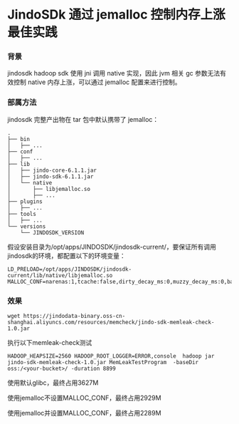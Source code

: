 # JindoSDk 通过 jemalloc 控制内存上涨最佳实践

### 背景

jindosdk hadoop sdk 使用 jni 调用 native 实现，因此 jvm 相关 gc 参数无法有效控制 native 内存上涨，可以通过 jemalloc 配置来进行控制。

### 部属方法

jindosdk 完整产出物在 tar 包中默认携带了 jemalloc：

```
.
├── bin
│   ├── ...
├── conf
│   ├── ...
├── lib
│   ├── jindo-core-6.1.1.jar
│   ├── jindo-sdk-6.1.1.jar
│   └── native
│       ├── libjemalloc.so
│       ├── ...
├── plugins
│   ├── ...
├── tools
│   ├── ...
└── versions
    └── JINDOSDK_VERSION
```

假设安装目录为/opt/apps/JINDOSDK/jindosdk-current/，要保证所有调用jindosdk的环境，都配置以下的环境变量：

```
LD_PRELOAD=/opt/apps/JINDOSDK/jindosdk-current/lib/native/libjemalloc.so
MALLOC_CONF=narenas:1,tcache:false,dirty_decay_ms:0,muzzy_decay_ms:0,background_thread:true,abort_conf:true
```

### 效果

```
wget https://jindodata-binary.oss-cn-shanghai.aliyuncs.com/resources/memcheck/jindo-sdk-memleak-check-1.0.jar
```

执行以下memleak-check测试

`HADOOP_HEAPSIZE=2560 HADOOP_ROOT_LOGGER=ERROR,console  hadoop jar jindo-sdk-memleak-check-1.0.jar MemLeakTestProgram  -baseDir oss:/<your-bucket>/ -duration 8899`

使用默认glibc，最终占用3627M

使用jemalloc不设置MALLOC_CONF，最终占用2929M

使用jemalloc并设置MALLOC_CONF，最终占用2289M